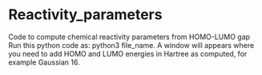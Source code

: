 # Reactivity_parameters
Code to compute chemical reactivity parameters from HOMO-LUMO gap
Run this python code as: python3 file_name.
A window will appears where you need to add HOMO and LUMO energies in Hartree as computed, for example Gaussian 16.
